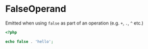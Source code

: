 # FalseOperand

Emitted when using `false` as part of an operation (e.g. `+`, `.`, `^` etc.)

```php
<?php

echo false . 'hello';
```
